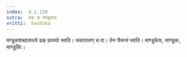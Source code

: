 ```yaml
---
index:  4.1.119
sutra:  ठक् च मण्डूकात्
vritti:  kashika 
---
```


मण्डूकशब्दातपत्ये ढक् प्रत्ययो भवति। चकारातण् च वा। तेन त्रैरूप्यं भवति। माण्डूकेयः, माण्डूकः, माण्डूकिः।

